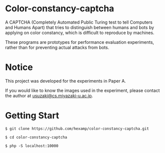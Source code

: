 # Color-constancy-captcha
A CAPTCHA (Completely Automated Public Turing test to tell Computers and Humans Apart) that tries to distinguish between humans and bots by applying on color constancy, which is difficult to reproduce by machines.

These programs are prototypes for performance evaluation experiments, rather than for preventing actual attacks from bots.

# Notice
This project was developed for the experiments in Paper A.

If you would like to know the images used in the experiment, please contact the author at usuzaki@cs.miyazaki-u.ac.jp.

# Getting Start
`$ git clone https://github.com/hexamp/color-constancy-captcha.git`

`$ cd color-constancy-captcha`

`$ php -S localhost:10000`
